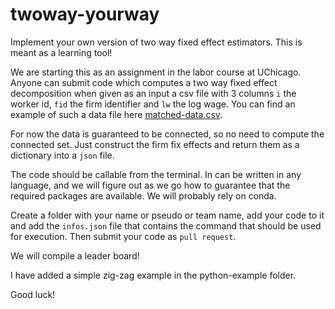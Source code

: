 # twoway-yourway
Implement your own version of two way fixed effect estimators. This is meant as a learning tool!

We are starting this as an assignment in the labor course at UChicago. Anyone can submit code which computes a two way fixed effect decomposition when given as an input a csv file with 3 columns `i` the worker id, `fid` the firm identifier and `lw` the log wage. You can find an example of such a data file here [matched-data.csv](data/matched-data.csv).  

For now the data is guaranteed to be connected, so no need to compute the connected set. Just construct the firm fix effects and return them as a dictionary into a `json` file.

The code should be callable from the terminal. In can be written in any language, and we will figure out as we go how to guarantee that the required packages are available. We will probably rely on conda.

Create a folder with your name or pseudo or team name, add your code to it and add the `infos.json` file that contains the command that should be used for execution. Then submit your code as `pull request`. 

We will compile a leader board!

I have added a simple zig-zag example in the python-example folder.

Good luck!


